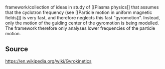 
framework/collection of ideas in study of [[Plasma physics]] that assumes that the cyclotron frequency (see [[Particle motion in uniform magnetic fields]]) is very fast, and therefore neglects this fast "gyromotion". Instead, only the motion of the guiding center of the gyromotion is being modelled.
The framework therefore only analyses lower frequencies of the particle motion.


## Source
https://en.wikipedia.org/wiki/Gyrokinetics